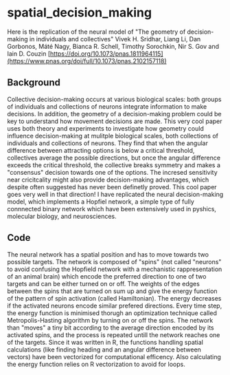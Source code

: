 # spatial_decision_making
Here is the replication of the neural model of "The geometry of decision-making in individuals and collectives" Vivek H. Sridhar, Liang Li, Dan Gorbonos, Máté Nagy, Bianca R. Schell, Timothy Sorochkin, Nir S. Gov and Iain D. Couzin [https://doi.org/10.1073/pnas.1811964115](https://www.pnas.org/doi/full/10.1073/pnas.2102157118)

## Background

Collective decision-making occurs at various biological scales: both groups of individuals and collections of neurons integrate information to make decisions. In addition, the geometry of a decision-making problem could be key to understand how movement decisions are made. 
This very cool paper uses both theory and experiments to investigate how geometry could influence decision-making at mulitple biological scales, both collections of individuals and collections of neurons. They find that when the angular difference between attracting options is below a critical threshold, collectives average the possible directions, but once the angular difference exceeds the critical threshold, the collective breaks symmetry and makes a "consensus" decision towards one of the options. The incresed sensitivity near cricitcality might also provide decision-making advantages, which despite often suggested has never been definetly proved. This cool paper goes very well in that direction! I have replicated the neural decision-making model, which implements a Hopfiel network, a simple type of fully connnected binary network which have been extensively used in pyshics, molecular biology, and neurosciences. 

## Code
The neural network has a spatial position and has to move towards two possible targets. The network is composed of "spins" (not called "neurons" to avoid confusing the Hopfield network with a mechanistic rappresentation of an animal brain) which encode the preferred direction to one of two targets and can be either turned on or off. The weights of the edges between the spins that are turned on sum up and give the energy function of the pattern of spin activation (called Hamiltonian). The energy decreases if the activated neurons encode similar prefered directions. Every time step, the energy function is minimised thorugh an optimization technique called Metropolis-Hasting algorithm by turning on or off the spins. The network than "moves" a tiny bit according to the average direction encoded by its activated spins, and the process is repeated untill the network reaches one of the targets. Since it was written in R, the functions handling spatial calculations (like finding heading and an angular difference between vectors) have been vectorized for computational efficency. Also calculating the energy function relies on R vectorization to avoid for loops. 
